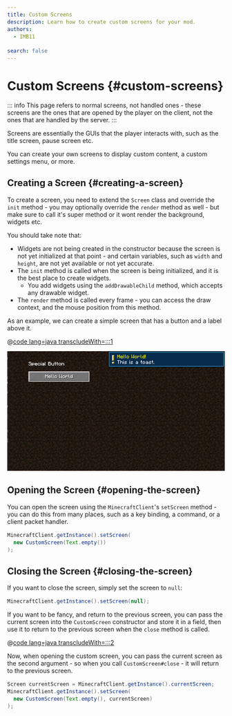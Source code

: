 ```yaml
---
title: Custom Screens
description: Learn how to create custom screens for your mod.
authors:
  - IMB11

search: false
---
```


# Custom Screens {#custom-screens}

::: info
This page refers to normal screens, not handled ones - these screens are the ones that are opened by the player on the client, not the ones that are handled by the server.
:::

Screens are essentially the GUIs that the player interacts with, such as the title screen, pause screen etc.

You can create your own screens to display custom content, a custom settings menu, or more.

## Creating a Screen {#creating-a-screen}

To create a screen, you need to extend the `Screen` class and override the `init` method - you may optionally override the `render` method as well - but make sure to call it's super method or it wont render the background, widgets etc.

You should take note that:

- Widgets are not being created in the constructor because the screen is not yet initialized at that point - and certain variables, such as `width` and `height`, are not yet available or not yet accurate.
- The `init` method is called when the screen is being initialized, and it is the best place to create widgets.
  - You add widgets using the `addDrawableChild` method, which accepts any drawable widget.
- The `render` method is called every frame - you can access the draw context, and the mouse position from this method.

As an example, we can create a simple screen that has a button and a label above it.

@[code lang=java transcludeWith=:::1](@/reference/1.20.4/src/client/java/com/example/docs/rendering/screens/CustomScreen.java)

![Custom Screen 1](/assets/develop/rendering/gui/custom-1-example.png)

## Opening the Screen {#opening-the-screen}

You can open the screen using the `MinecraftClient`'s `setScreen` method - you can do this from many places, such as a key binding, a command, or a client packet handler.

```java
MinecraftClient.getInstance().setScreen(
  new CustomScreen(Text.empty())
);
```

## Closing the Screen {#closing-the-screen}

If you want to close the screen, simply set the screen to `null`:

```java
MinecraftClient.getInstance().setScreen(null);
```

If you want to be fancy, and return to the previous screen, you can pass the current screen into the `CustomScreen` constructor and store it in a field, then use it to return to the previous screen when the `close` method is called.

@[code lang=java transcludeWith=:::2](@/reference/1.20.4/src/client/java/com/example/docs/rendering/screens/CustomScreen.java)

Now, when opening the custom screen, you can pass the current screen as the second argument - so when you call `CustomScreen#close` - it will return to the previous screen.

```java
Screen currentScreen = MinecraftClient.getInstance().currentScreen;
MinecraftClient.getInstance().setScreen(
  new CustomScreen(Text.empty(), currentScreen)
);
```
